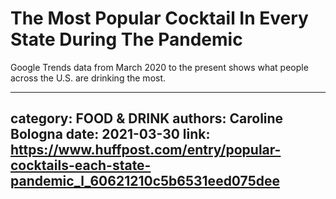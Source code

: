 # The Most Popular Cocktail In Every State During The Pandemic

Google Trends data from March 2020 to the present shows what people across the U.S. are drinking the most.

---
category: FOOD & DRINK
authors: Caroline Bologna
date: 2021-03-30
link: https://www.huffpost.com/entry/popular-cocktails-each-state-pandemic_l_60621210c5b6531eed075dee
---
